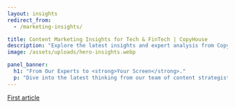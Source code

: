 ```yaml
---
layout: insights
redirect_from:
  - /marketing-insights/

title: Content Marketing Insights for Tech & FinTech | CopyHouse
description: "Explore the latest insights and expert analysis from CopyHouse. Our blog covers cutting-edge trends in content marketing, technology, and FinTech to help you stay ahead."
image: /assets/uploads/hero-insights.webp

panel_banner:
  h1: "From Our Experts to <strong>Your Screen</strong>."
  p: "Dive into the latest thinking from our team of content strategists, writers, and marketers. The CopyHouse blog is your essential resource for actionable advice, industry analysis, and deep dives into the trends shaping the future of technology and FinTech content."
---
```


[First article]()